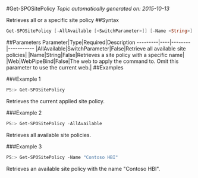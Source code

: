 #Get-SPOSitePolicy
*Topic automatically generated on: 2015-10-13*

Retrieves all or a specific site policy
##Syntax
```powershell
Get-SPOSitePolicy [-AllAvailable [<SwitchParameter>]] [-Name <String>] [-Web <WebPipeBind>]
```


##Parameters
Parameter|Type|Required|Description
---------|----|--------|-----------
|AllAvailable|SwitchParameter|False|Retrieve all available site policies|
|Name|String|False|Retrieves a site policy with a specific name|
|Web|WebPipeBind|False|The web to apply the command to. Omit this parameter to use the current web.|
##Examples

###Example 1
```powershell
PS:> Get-SPOSitePolicy
```
Retrieves the current applied site policy.

###Example 2
```powershell
PS:> Get-SPOSitePolicy -AllAvailable
```
Retrieves all available site policies.

###Example 3
```powershell
PS:> Get-SPOSitePolicy -Name "Contoso HBI"
```
Retrieves an available site policy with the name "Contoso HBI".
